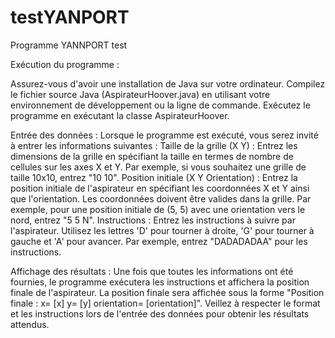 # testYANPORT
Programme YANNPORT test 

Exécution du programme :

Assurez-vous d'avoir une installation de Java sur votre ordinateur.
Compilez le fichier source Java (AspirateurHoover.java) en utilisant votre environnement de développement ou la ligne de commande.
Exécutez le programme en exécutant la classe AspirateurHoover.

Entrée des données :
Lorsque le programme est exécuté, vous serez invité à entrer les informations suivantes :
Taille de la grille (X Y) : Entrez les dimensions de la grille en spécifiant la taille en termes de nombre de cellules sur les axes X et Y. Par exemple, si vous souhaitez une grille de taille 10x10, entrez "10 10".
Position initiale (X Y Orientation) : Entrez la position initiale de l'aspirateur en spécifiant les coordonnées X et Y ainsi que l'orientation. Les coordonnées doivent être valides dans la grille. Par exemple, pour une position initiale de (5, 5) avec une orientation vers le nord, entrez "5 5 N".
Instructions : Entrez les instructions à suivre par l'aspirateur. Utilisez les lettres 'D' pour tourner à droite, 'G' pour tourner à gauche et 'A' pour avancer. Par exemple, entrez "DADADADAA" pour les instructions.

Affichage des résultats :
Une fois que toutes les informations ont été fournies, le programme exécutera les instructions et affichera la position finale de l'aspirateur.
La position finale sera affichée sous la forme "Position finale : x= [x] y= [y] orientation= [orientation]".
Veillez à respecter le format et les instructions lors de l'entrée des données pour obtenir les résultats attendus.
